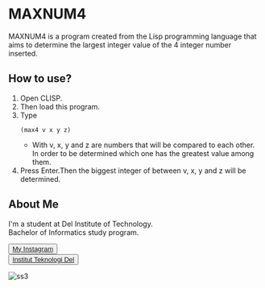 # <b>MAXNUM4</b>

MAXNUM4 is a program created from the Lisp programming language that aims to determine the largest integer value of the 4 integer number inserted.

## <b> How to use? </b>
1. Open CLISP.
2. Then load this program.
3. Type
   ```
   (max4 v x y z)
   ```
   - With v, x, y and z are numbers that will be compared to each other. In order to be determined which one has the greatest value among them.
4. Press Enter.Then the biggest integer of between v, x, y and z will be determined.

## <b>About Me</b>

I'm a student at Del Institute of Technology. <br>
Bachelor of Informatics study program. <br>


<button><a href="https://www.instagram.com/gabrielhtg77/">My Instagram</a></button>
<br>
<button><a href="https://www.del.ac.id/">Institut Teknologi Del</a></button>

![ss3](https://github.com/gabrielhtg/maxnum4/blob/main/ss.png?raw=true)
